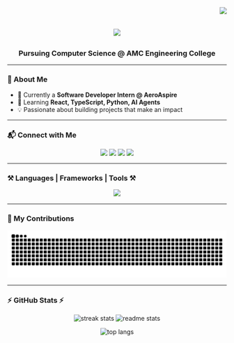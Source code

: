 <img align="right" src="https://visitor-badge.laobi.icu/badge?page_id=Atpdevil.Atpdevil" />

<h1 align="center">
    <img src="https://readme-typing-svg.herokuapp.com/?font=Righteous&size=35&center=true&vCenter=true&width=600&height=70&duration=4000&lines=Hi+There!+👋;+I'm+Gokul+Krishna!;+Software+Developer+Intern;Open-Source+Enthusiast;Tech+Explorer+🚀" />
</h1>

<h3 align="center">Pursuing Computer Science @ AMC Engineering College</h3>

---

### 🌟 About Me  
- 🔭 Currently a **Software Developer Intern @ AeroAspire**  
- 🌱 Learning **React, TypeScript, Python, AI Agents**  
- 💡 Passionate about building projects that make an impact  

---

### 📬 Connect with Me  
<p align="center">
  <a href="mailto:gokulteck@gmail.com"><img src="https://img.shields.io/badge/Gmail-D14836?style=for-the-badge&logo=gmail&logoColor=white"/></a>
  <a href="https://linkedin.com/in/gokul-k-1b5123291"><img src="https://img.shields.io/badge/LinkedIn-0077B5?style=for-the-badge&logo=linkedin&logoColor=white"/></a>
  <a href="https://instagram.com/YOUR_INSTAGRAM"><img src="https://img.shields.io/badge/Instagram-E4405F?style=for-the-badge&logo=instagram&logoColor=white"/></a>
  <a href="https://YOUR_PORTFOLIO_URL"><img src="https://img.shields.io/badge/Portfolio-FF5722?style=for-the-badge&logo=Google-chrome&logoColor=white"/></a>
</p>

---

### ⚒️ Languages | Frameworks | Tools ⚒️
<p align="center">
  <img src="https://skillicons.dev/icons?i=react,typescript,javascript,python,nodejs,mongodb,html,css,java,c,mysql,git,github,vscode,figma" />
</p>

---

### 🐍 My Contributions
<p align="center">
  <picture>
    <source media="(prefers-color-scheme: dark)" srcset="https://raw.githubusercontent.com/Atpdevil/Atpdevil/output/github-contribution-grid-snake-dark.svg">
    <source media="(prefers-color-scheme: light)" srcset="https://raw.githubusercontent.com/Atpdevil/Atpdevil/output/github-contribution-grid-snake.svg">
    <img alt="snake animation" src="https://raw.githubusercontent.com/Atpdevil/Atpdevil/output/github-contribution-grid-snake.svg">
  </picture>
</p>

---

### ⚡ GitHub Stats ⚡
<p align="center">
  <img width=390 src="https://github-readme-streak-stats-salesp07.vercel.app/?user=Atpdevil&count_private=true&theme=react&border_radius=10" alt="streak stats"/>
  <img width=390 src="https://github-readme-stats-salesp07.vercel.app/api?username=Atpdevil&count_private=true&show_icons=true&theme=react&rank_icon=github&border_radius=10" alt="readme stats" />
</p>

<p align="center">
  <img width=325 src="https://github-readme-stats-salesp07.vercel.app/api/top-langs/?username=Atpdevil&hide=HTML&langs_count=8&layout=compact&theme=react&border_radius=10" alt="top langs" />
</p>
